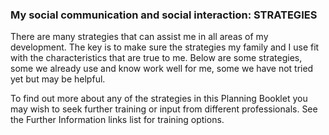 ### My social communication and social interaction: **STRATEGIES**

There are many strategies that can assist me in all areas of my development. The key is to make sure the strategies my family and I use fit with the characteristics that are true to me. Below are some strategies, some we already use and know work well for me, some we have not tried yet but may be helpful.

To find out more about any of the strategies in this Planning Booklet you may wish to seek further training or input from different professionals. See the Further Information links list for training options.

